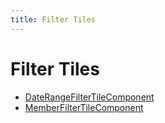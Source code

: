 ```yaml
---
title: Filter Tiles
---
```


# Filter Tiles

- [DateRangeFilterTileComponent](class.DateRangeFilterTileComponent.md)
- [MemberFilterTileComponent](class.MemberFilterTileComponent.md)
